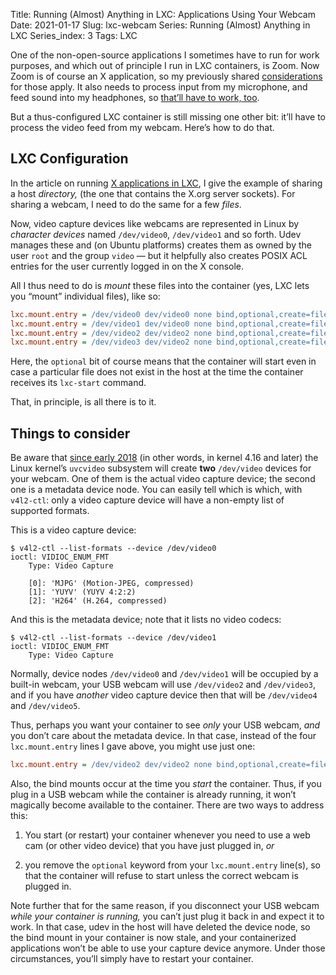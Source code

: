 Title: Running (Almost) Anything in LXC: Applications Using Your Webcam
Date: 2021-01-17
Slug: lxc-webcam
Series: Running (Almost) Anything in LXC
Series_index: 3
Tags: LXC

One of the non-open-source applications I sometimes have to run for
work purposes, and which out of principle I run in LXC containers, is
Zoom. Now Zoom is of course an X application, so my previously shared
[considerations]({filename}lxc-x11.md) for those apply. It also needs
to process input from my microphone, and feed sound into my
headphones, so [that’ll have to work, too]({filename}lxc-sound.md).

But a thus-configured LXC container is still missing one other bit:
it’ll have to process the video feed from my webcam. Here’s how to do
that.

## LXC Configuration

In the article on running [X applications in
LXC]({filename}lxc-x11.md), I give the example of sharing a host
*directory,* (the one that contains the X.org server sockets). For
sharing a webcam, I need to do the same for a few *files*.

Now, video capture devices like webcams are represented in Linux by
_character devices_ named `/dev/video0`, `/dev/video1` and so
forth. Udev manages these and (on Ubuntu platforms) creates them as
owned by the user `root` and the group `video` — but it helpfully also
creates POSIX ACL entries for the user currently logged in on the X
console.

All I thus need to do is *mount* these files into the container (yes,
LXC lets you “mount” individual files), like so:

```ini
lxc.mount.entry = /dev/video0 dev/video0 none bind,optional,create=file
lxc.mount.entry = /dev/video1 dev/video0 none bind,optional,create=file
lxc.mount.entry = /dev/video2 dev/video2 none bind,optional,create=file
lxc.mount.entry = /dev/video3 dev/video2 none bind,optional,create=file
```

Here, the `optional` bit of course means that the container will start
even in case a particular file does not exist in the host at the time
the container receives its `lxc-start` command.

That, in principle, is all there is to it.

## Things to consider


Be aware that [since early
2018](https://git.kernel.org/pub/scm/linux/kernel/git/torvalds/linux.git/commit/?id=088ead25524583e2200aa99111bea2f66a86545a)
(in other words, in kernel 4.16 and later) the Linux kernel’s
`uvcvideo` subsystem will create **two** `/dev/video` devices for your
webcam. One of them is the actual video capture device; the second one
is a metadata device node. You can easily tell which is which, with
`v4l2-ctl`: only a video capture device will have a non-empty list of
supported formats.

This is a video capture device:
```
$ v4l2-ctl --list-formats --device /dev/video0
ioctl: VIDIOC_ENUM_FMT
	Type: Video Capture

	[0]: 'MJPG' (Motion-JPEG, compressed)
	[1]: 'YUYV' (YUYV 4:2:2)
	[2]: 'H264' (H.264, compressed)
```

And this is the metadata device; note that it lists no video codecs:

```
$ v4l2-ctl --list-formats --device /dev/video1
ioctl: VIDIOC_ENUM_FMT
	Type: Video Capture
```

Normally, device nodes `/dev/video0` and `/dev/video1` will be
occupied by a built-in webcam, your USB webcam will use `/dev/video2`
and `/dev/video3`, and if you have *another* video capture device then
that will be `/dev/video4` and `/dev/video5`.

Thus, perhaps you want your container to see *only* your USB webcam,
*and* you don’t care about the metadata device. In that case, instead
of the four `lxc.mount.entry` lines I gave above, you might use just
one:

```ini
lxc.mount.entry = /dev/video2 dev/video2 none bind,optional,create=file
```

Also, the bind mounts occur at the time you *start* the container. Thus,
if you plug in a USB webcam while the container is already running, it
won’t magically become available to the container. There are two ways
to address this:

1. You start (or restart) your container whenever you need to use a web
   cam (or other video device) that you have just plugged in, *or*

2. you remove the `optional` keyword from your `lxc.mount.entry`
   line(s), so that the container will refuse to start unless the
   correct webcam is plugged in.

Note further that for the same reason, if you disconnect your USB
webcam *while your container is running,* you can’t just plug it
back in and expect it to work. In that case, udev in the host will
have deleted the device node, so the bind mount in your container is
now stale, and your containerized applications won’t be able to use
your capture device anymore. Under those circumstances, you’ll simply
have to restart your container.
